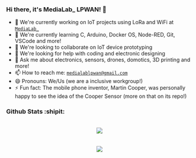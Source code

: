 ### Hi there, it's MediaLab_ LPWAN! 👋

- 🔭 We're currently working on IoT projects using LoRa and WiFi at [`MediaLab_`](https://www.medialab-uniovi.es/)
- 🌱 We're currently learning C, Arduino, Docker OS, Node-RED, Git, VSCode and more!
- 👯 We're looking to collaborate on IoT device prototyping
- 🤔 We're looking for help with coding and electronic designing
- 💬 Ask me about electronics, sensors, drones, domotics, 3D printing and more!
- 📫 How to reach me: [`medialablpwan@gmail.com`](medialablpwan@gmail.com)
- 😄 Pronouns: We/Us (we are a inclusive workgroup!)
- ⚡ Fun fact: The mobile phone inventor, Martin Cooper, was personally happy to see the idea of the Cooper Sensor (more on that on its repo!)

### Github Stats :shipit:

<br/>
<div align="center"> 
 <img src="https://github-readme-stats.vercel.app/api?username=medialablpwan&show_icons=true&theme=dracula&hide_title=true">
</div>
<br/>
<br/>
 <div align="center"> 
  <img src="https://github-readme-stats.vercel.app/api/top-langs/?username=medialablpwan&langs_count=8&show_icons=true&theme=dracula">
</div>

<!--
**medialablpwan/medialablpwan** is a ✨ _special_ ✨ repository because its `README.md` (this file) appears on your GitHub profile.

Here are some ideas to get you started:

- 🔭 I’m currently working on ...
- 🌱 I’m currently learning ...
- 👯 I’m looking to collaborate on ...
- 🤔 I’m looking for help with ...
- 💬 Ask me about ...
- 📫 How to reach me: ...
- 😄 Pronouns: ...
- ⚡ Fun fact: ...
-->
